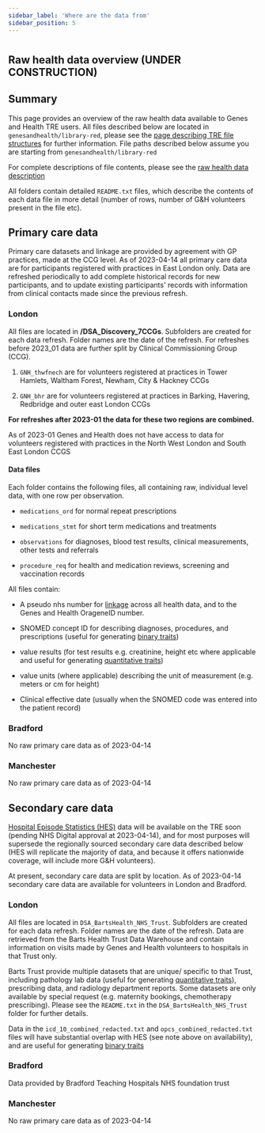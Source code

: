 ```yaml
---
sidebar_label: 'Where are the data from'
sidebar_position: 5
---
```


# 

## **Raw health data overview (UNDER CONSTRUCTION)**

## Summary

This page provides an overview of the raw health data available to Genes and Health TRE users. All files described below are located in `genesandhealth/library-red`, please see the [page describing TRE file structures](/docs/explainers/file_structure.md) for further information. File paths described below assume you are starting from `genesandhealth/library-red`

For complete descriptions of file contents, please see the [raw health data description](/docs/explainers/raw_phenotype_data_description.md)

All folders contain  detailed `README.txt` files, which describe the contents of each data file in more detail (number of rows, number of G&H volunteers present in the file etc). 

## Primary care data

Primary care datasets and linkage are provided by agreement with GP practices, made at the CCG level. As of 2023-04-14 all primary care data are for participants registered with practices in East London only. Data are refreshed periodically to add complete historical records for new participants, and to update existing participants' records with information from clinical contacts made since the previous refresh.

### London

All files are located in **/DSA_Discovery_7CCGs**. Subfolders are created for each data refresh. Folder names are the date of the refresh. For refreshes before 2023_01 data are further split by Clinical Commissioning Group (CCG). 

1. `GNH_thwfnech` are for volunteers registered at practices in Tower Hamlets, Waltham Forest, Newham, City & Hackney CCGs

2. `GNH_bhr` are for volunteers registered at practices in Barking, Havering, Redbridge and outer east London CCGs

**For refreshes after 2023-01 the data for these two regions are combined.**

As of 2023-01 Genes and Health does not have access to data for volunteers registered with practices in the North West London and South East London CCGS

#### Data files

Each folder contains the following files, all containing raw, individual level data, with one row per observation. 

-  `medications_ord` for normal repeat prescriptions

- `medications_stmt` for short term medications and treatments

- `observations` for diagnoses, blood test results, clinical measurements, other tests and referrals

- `procedure_req` for health and medication reviews, screening and vaccination records

All files contain:

- A pseudo nhs number for [linkage](/docs/explainers/how_is_data_linked.md) across all health data, and to the Genes and Health OrageneID number. 

- SNOMED concept ID for describing diagnoses, procedures, and prescriptions (useful for generating [binary traits](/docs/explainers/phenotype_curation.md))

- value results (for test results e.g. creatinine, height etc where applicable and useful for generating [quantitative traits](/docs/explainers/phenotype_curation.md))

- value units (where applicable) describing the unit of measurement (e.g. meters or cm for height)

- Clinical effective date (usually when the SNOMED code was entered into the patient record)

### Bradford
No raw primary care data as of 2023-04-14

### Manchester
No raw primary care data as of 2023-04-14

## Secondary care data

[Hospital Episode Statistics (HES)](https://digital.nhs.uk/data-and-information/data-tools-and-services/data-services/hospital-episode-statistics) data will be available on the TRE soon (pending NHS Digital approval at 2023-04-14), and for most purposes will supersede the regionally sourced secondary care data described below (HES will replicate the majority of data, and because it offers nationwide coverage, will include more G&H volunteers).

At present, secondary care data are split by location. As of 2023-04-14 secondary care data are available for volunteers in London and Bradford. 

### London

All files are located in `DSA_BartsHealth_NHS_Trust`. Subfolders are created for each data refresh. Folder names are the date of the refresh. Data are retrieved from the Barts Health Trust Data Warehouse and contain information on visits made by Genes and Health volunteers to hospitals in that Trust only. 

Barts Trust provide multiple datasets that are unique/ specific to that Trust, including pathology lab data (useful for generating [quantitative traits](/docs/explainers/phenotype_curation.md)), prescribing data, and radiology department reports. Some datasets are only available by special request (e.g. maternity bookings, chemotherapy prescribing). Please see the `README.txt` in the `DSA_BartsHealth_NHS_Trust` folder for further details.

Data in the `icd_10_combined_redacted.txt` and `opcs_combined_redacted.txt` files will have substantial overlap with HES (see note above on availability), and are useful for generating [binary traits](/docs/explainers/phenotype_curation.md)


### Bradford
Data provided by Bradford Teaching Hospitals NHS foundation trust

### Manchester
No raw primary care data as of 2023-04-14
